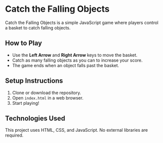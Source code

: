 # Catch the Falling Objects

Catch the Falling Objects is a simple JavaScript game where players control a basket to catch falling objects.

## How to Play
- Use the **Left Arrow** and **Right Arrow** keys to move the basket.
- Catch as many falling objects as you can to increase your score.
- The game ends when an object falls past the basket.

## Setup Instructions
1. Clone or download the repository.
2. Open `index.html` in a web browser.
3. Start playing!

## Technologies Used
This project uses HTML, CSS, and JavaScript. No external libraries are required.
